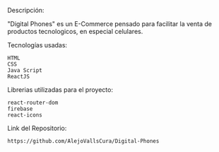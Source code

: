 Descripción: 

"Digital Phones" es un E-Commerce pensado para facilitar la venta de productos tecnologicos, en especial celulares.

Tecnologías usadas:

    HTML 
    CSS
    Java Script
    ReactJS

Librerias utilizadas para el proyecto:

    react-router-dom
    firebase
    react-icons

Link del Repositorio: 
 
    https://github.com/AlejoVallsCura/Digital-Phones

    
    